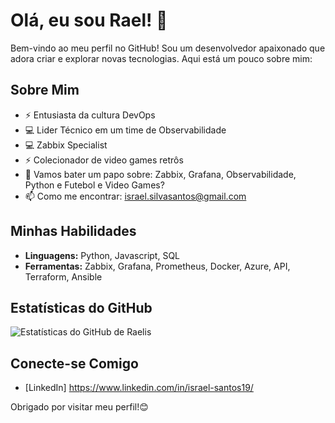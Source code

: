 # Olá, eu sou Rael! 👋

Bem-vindo ao meu perfil no GitHub! Sou um desenvolvedor apaixonado que adora criar e explorar novas tecnologias. Aqui está um pouco sobre mim:

## Sobre Mim
- ⚡ Entusiasta da cultura DevOps
- 💻 Lider Técnico em um time de Observabilidade
- 💻 Zabbix Specialist
- ⚡ Colecionador de video games retrôs
- 💬 Vamos bater um papo sobre: Zabbix, Grafana, Observabilidade, Python e Futebol e Video Games?
- 📫 Como me encontrar: israel.silvasantos@gmail.com
 

## Minhas Habilidades
- **Linguagens:** Python, Javascript, SQL
- **Ferramentas:** Zabbix, Grafana, Prometheus, Docker, Azure, API, Terraform, Ansible

## Estatísticas do GitHub
![Estatísticas do GitHub de Raelis](https://github-readme-stats.vercel.app/api?username=raelis18&show_icons=true&theme=radical)

## Conecte-se Comigo
- [LinkedIn] https://www.linkedin.com/in/israel-santos19/

Obrigado por visitar meu perfil!😊
